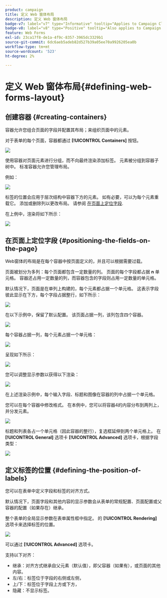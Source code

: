 ```yaml
---
product: campaign
title: 定义 Web 窗体布局
description: 定义 Web 窗体布局
badge-v7: label="v7" type="Informative" tooltip="Applies to Campaign Classic v7"
badge-v8: label="v8" type="Positive" tooltip="Also applies to Campaign v8"
feature: Web Forms
exl-id: 23ca17f8-de1a-4f9c-8357-3965dc3329b1
source-git-commit: 6dc6aeb5adeb82d527b39a05ee70a9926205ea0b
workflow-type: tm+mt
source-wordcount: '523'
ht-degree: 2%

---
```


# 定义 Web 窗体布局{#defining-web-forms-layout}



## 创建容器 {#creating-containers}

容器允许您组合页面的字段并配置其布局；来组织页面中的元素。

对于表单的每个页面，容器都通过 **[!UICONTROL Containers]** 按钮。

![](assets/s_ncs_admin_survey_containers_add.png)

使用容器对页面元素进行分组，而不向最终渲染添加标签。 元素被分组到容器子树中。 标准容器允许您管理布局。

例如：

![](assets/s_ncs_admin_survey_containers_std_arbo.png)

标签的位置会应用于层次结构中容器下方的元素。 如有必要，可以为每个元素重载它。 添加或删除列以更改布局。 请参阅 [在页面上定位字段](#positioning-the-fields-on-the-page).

在上例中，渲染将如下所示：

![](assets/s_ncs_admin_survey_containers_std_ex.png)

## 在页面上定位字段 {#positioning-the-fields-on-the-page}

Web窗体的布局是在每个容器中按页面定义的，并且可以根据需要过载。

页面被划分为多列：每个页面都包含一定数量的列。 页面的每个字段都占据 **n** 单元格。 容器还占用一定数量的列，而容器包含的字段则占用一定数量的单元格。

默认情况下，页面是在单列上构建的，每个元素都占据一个单元格。 这表示字段彼此显示在下方，每个字段占据整行，如下所示：

![](assets/s_ncs_admin_survey_container_ex.png)

在以下示例中，保留了默认配置。 该页面占据一列，该列包含四个容器。

![](assets/s_ncs_admin_survey_container_ex0.png)

每个容器占据一列，每个元素占据一个单元格：

![](assets/s_ncs_admin_survey_container_ex0a.png)

呈现如下所示：

![](assets/s_ncs_admin_survey_container_ex0_rend.png)

您可以调整显示参数以获得以下渲染：

![](assets/s_ncs_admin_survey_container_ex1_rend.png)

在上述渲染示例中，每个输入字段、标题和图像在容器的列中占据一个单元格。

您可以在每个容器中修改格式。 在本例中，您可以将容器4的内容分布到两列上，并分发元素。

![](assets/s_ncs_admin_survey_container_ex2_rend.png)

标题和列表各占一个单元格（因此容器的整行），复选框延伸到两个单元格上。 在 **[!UICONTROL General]** 选项卡 **[!UICONTROL Advanced]** 选项卡，根据字段类型：

![](assets/s_ncs_admin_survey_container_ex2.png)

## 定义标签的位置 {#defining-the-position-of-labels}

您可以在表单中定义字段和标签的对齐方式。

默认情况下，页面字段和其他内容的显示参数会从表单的常规配置、页面配置或父容器的配置（如果存在）继承。

整个表单的全局显示参数在表单属性框中指定。 的 **[!UICONTROL Rendering]** 选项卡来选择标签的位置。

![](assets/s_ncs_admin_survey_label_position.png)

可以通过 **[!UICONTROL Advanced]** 选项卡。

支持以下对齐：

* 继承：对齐方式继承自父元素（默认值），即父容器（如果有），或页面的其他内容。
* 左/右：标签位于字段的右侧或左侧，
* 上/下：标签位于字段上方或下方，
* 隐藏：不显示标签。

